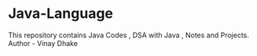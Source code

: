 # Java-Language
This repository contains Java Codes , DSA with Java , Notes and Projects.
<br>
Author - Vinay Dhake

